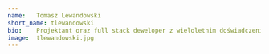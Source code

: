 ```yaml
---
name:   Tomasz Lewandowski
short_name: tlewandowski
bio:    Projektant oraz full stack deweloper z wieloletnim doświadczeniem w tworzeniu i utrzymywaniu złożonych systemów informatycznych.
image:  tlewandowski.jpg
---
```


